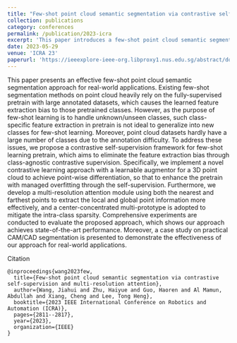 ```yaml
---
title: "Few-shot point cloud semantic segmentation via contrastive self-supervision and multi-resolution attention"
collection: publications
category: conferences
permalink: /publication/2023-icra
excerpt: 'This paper introduces a few-shot point cloud semantic segmentation approach optimized for real-world applications. Unlike existing methods that rely on fully-supervised pretraining with large annotated datasets, which leads to biased feature extraction, the proposed method employs a contrastive self-supervision framework for pretraining. This approach uses class-agnostic contrastive supervision and a learnable augmentor to eliminate feature bias, while a multi-resolution attention module and center-concentrated multi-prototype enhance feature extraction and mitigate intra-class sparsity. Experiments demonstrate state-of-the-art performance, with a case study showcasing its effectiveness in practical CAM/CAD segmentation.'
date: 2023-05-29
venue: 'ICRA 23'
paperurl: 'https://ieeexplore-ieee-org.libproxy1.nus.edu.sg/abstract/document/10160429'
---
```


This paper presents an effective few-shot point cloud semantic segmentation approach for real-world applications. Existing few-shot segmentation methods on point cloud heavily rely on the fully-supervised pretrain with large annotated datasets, which causes the learned feature extraction bias to those pretrained classes. However, as the purpose of few-shot learning is to handle unknown/unseen classes, such class-specific feature extraction in pretrain is not ideal to generalize into new classes for few-shot learning. Moreover, point cloud datasets hardly have a large number of classes due to the annotation difficulty. To address these issues, we propose a contrastive self-supervision framework for few-shot learning pretrain, which aims to eliminate the feature extraction bias through class-agnostic contrastive supervision. Specifically, we implement a novel contrastive learning approach with a learnable augmentor for a 3D point cloud to achieve point-wise differentiation, so that to enhance the pretrain with managed overfitting through the self-supervision. Furthermore, we develop a multi-resolution attention module using both the nearest and farthest points to extract the local and global point information more effectively, and a center-concentrated multi-prototype is adopted to mitigate the intra-class sparsity. Comprehensive experiments are conducted to evaluate the proposed approach, which shows our approach achieves state-of-the-art performance. Moreover, a case study on practical CAM/CAD segmentation is presented to demonstrate the effectiveness of our approach for real-world applications.

Citation
```
@inproceedings{wang2023few,
  title={Few-shot point cloud semantic segmentation via contrastive self-supervision and multi-resolution attention},
  author={Wang, Jiahui and Zhu, Haiyue and Guo, Haoren and Al Mamun, Abdullah and Xiang, Cheng and Lee, Tong Heng},
  booktitle={2023 IEEE International Conference on Robotics and Automation (ICRA)},
  pages={2811--2817},
  year={2023},
  organization={IEEE}
}

```

